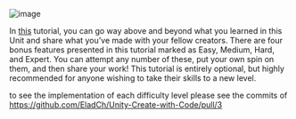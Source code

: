![image](https://user-images.githubusercontent.com/29371222/183310874-331005b5-0717-4354-bd13-e4757222ae22.png)

In [this](https://learn.unity.com/tutorial/bonus-features-1-share-your-work#) tutorial, you can go way above and beyond what you learned in this Unit and share what you’ve made with your fellow creators. 
There are four bonus features presented in this tutorial marked as Easy, Medium, Hard, and Expert. You can attempt any number of these, put your own spin on them, and then share your work!
This tutorial is entirely optional, but highly recommended for anyone wishing to take their skills to a new level.

to see the implementation of each difficulty level please see the commits of https://github.com/EladCh/Unity-Create-with-Code/pull/3
